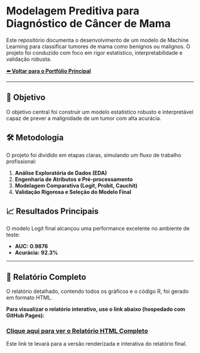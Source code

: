 # Modelagem Preditiva para Diagnóstico de Câncer de Mama

Este repositório documenta o desenvolvimento de um modelo de Machine Learning para classificar tumores de mama como benignos ou malignos. O projeto foi conduzido com foco em rigor estatístico, interpretabilidade e validação robusta.

**[⬅️ Voltar para o Portfólio Principal](../README.md)**

---

## 🎯 Objetivo
O objetivo central foi construir um modelo estatístico robusto e interpretável capaz de prever a malignidade de um tumor com alta acurácia.

## 🛠️ Metodologia
O projeto foi dividido em etapas claras, simulando um fluxo de trabalho profissional:
1.  **Análise Exploratória de Dados (EDA)**
2.  **Engenharia de Atributos e Pré-processamento**
3.  **Modelagem Comparativa (Logit, Probit, Cauchit)**
4.  **Validação Rigorosa e Seleção do Modelo Final**

## 📈 Resultados Principais
O modelo Logit final alcançou uma performance excelente no ambiente de teste:
- **AUC:** **0.9876**
- **Acurácia:** **92.3%**

---

## 📄 Relatório Completo

O relatório detalhado, contendo todos os gráficos e o código R, foi gerado em formato HTML.

**Para visualizar o relatório interativo, use o link abaixo (hospedado com GitHub Pages):**

### **[Clique aqui para ver o Relatório HTML Completo](https://aemilianus.github.io/projetos-e-estudos/Projeto_Cancer_Mama/index.html)**

Este link te levará para a versão renderizada e interativa do relatório final.
